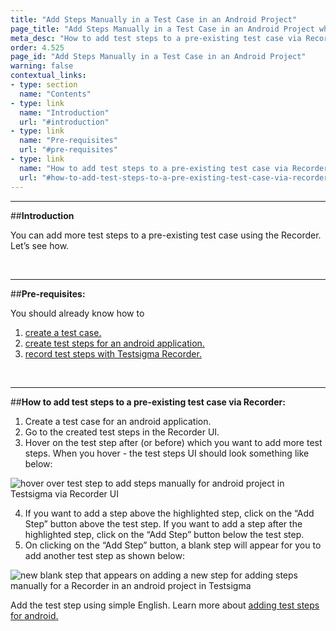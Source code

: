 ```yaml
---
title: "Add Steps Manually in a Test Case in an Android Project"
page_title: "Add Steps Manually in a Test Case in an Android Project while using Recorder"
meta_desc: "How to add test steps to a pre-existing test case via Recorder, for an android project in Testsigma"
order: 4.525
page_id: "Add Steps Manually in a Test Case in an Android Project"
warning: false
contextual_links:
- type: section
  name: "Contents"
- type: link
  name: "Introduction"
  url: "#introduction"
- type: link
  name: "Pre-requisites"
  url: "#pre-requisites"
- type: link
  name: "How to add test steps to a pre-existing test case via Recorder"
  url: "#how-to-add-test-steps-to-a-pre-existing-test-case-via-recorder"
---
```


---
##**Introduction**

You can add more test steps to a pre-existing test case using the Recorder. Let’s see how. 

&emsp;

---
##**Pre-requisites:**

You should already know how to

 1. [create a test case.](https://testsigma.com/docs/test-cases/manage/add-edit-delete/)
 2. [create test steps for an android application.](https://testsigma.com/docs/test-cases/step-types/overview/)
 3. [record test steps with Testsigma Recorder.](https://testsigma.com/docs/test-cases/create-steps-recorder/android-apps/overview/)

&emsp;

---
##**How to add test steps to a pre-existing test case via Recorder:**

 1. Create a test case for an android application.
 2. Go to the created test steps in the Recorder UI.
 3. Hover on the test step after (or before) which you want to add more test steps. When you hover - the test steps UI should look something like below:

![hover over test step to add steps manually for android project in Testsigma via Recorder UI](https://docs.testsigma.com/images/add-steps-manually/hover-test-step-add-steps-manually-Recorder-android-testsigma.png)
 
 4. If you want to add a step above the highlighted step, click on the “Add Step” button above the test step. If you want to add a step after the highlighted step, click on the “Add Step” button below the test step.
 5. On clicking on the “Add Step” button, a blank step will appear for you to add another test step as shown below:

![new blank step that appears on adding a new step for adding steps manually for a Recorder in an android project in Testsigma](https://docs.testsigma.com/images/add-steps-manually/new-blank-step-add-steps-manually-Recorder-android-testsigma.png)


Add the test step using simple English. Learn more about [adding test steps for android.](https://testsigma.com/docs/test-cases/create-steps-nl/android-apps/overview/)





